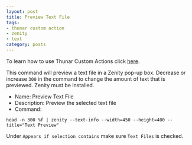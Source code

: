 ```yaml
---
layout: post
title: Preview Text File
tags:
- thunar custom action
- zenity
- text
category: posts
---
```

To learn how to use Thunar Custom Actions click [here](http://birchwell.github.io/posts/convert-video-to-avi/).

This command will preview a text file in a Zenity pop-up box. Decrease or increase `300` in the command to change the amount of text that is previewed. Zenity must be installed.

* Name: Preview Text File
* Description: Preview the selected text file
* Command: 

`head -n 300 %f | zenity --text-info --width=450 --height=400 --title="Text Preview"`

Under `Appears if selection contains` make sure `Text Files` is checked.
